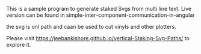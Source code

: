This is a sample program to generate staked Svgs from multi line text.
Live version can be found in simple-inter-component-communication-in-angular

the svg is onl path and caan be used to cut vinyls and other plotters.

Please visit https://jeebankishore.github.io/vertical-Staking-Svg-Paths/ to explore it.
